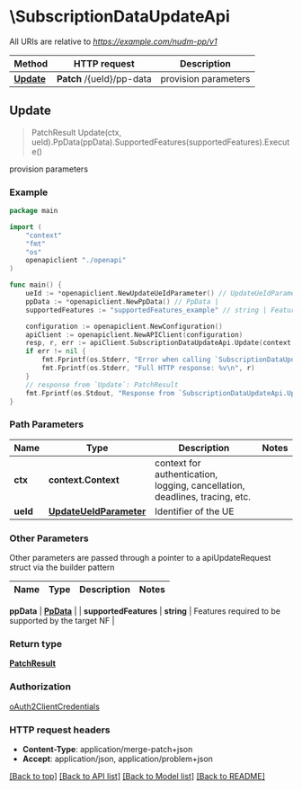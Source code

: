 # \SubscriptionDataUpdateApi

All URIs are relative to *https://example.com/nudm-pp/v1*

Method | HTTP request | Description
------------- | ------------- | -------------
[**Update**](SubscriptionDataUpdateApi.md#Update) | **Patch** /{ueId}/pp-data | provision parameters



## Update

> PatchResult Update(ctx, ueId).PpData(ppData).SupportedFeatures(supportedFeatures).Execute()

provision parameters

### Example

```go
package main

import (
    "context"
    "fmt"
    "os"
    openapiclient "./openapi"
)

func main() {
    ueId := *openapiclient.NewUpdateUeIdParameter() // UpdateUeIdParameter | Identifier of the UE
    ppData := *openapiclient.NewPpData() // PpData | 
    supportedFeatures := "supportedFeatures_example" // string | Features required to be supported by the target NF (optional)

    configuration := openapiclient.NewConfiguration()
    apiClient := openapiclient.NewAPIClient(configuration)
    resp, r, err := apiClient.SubscriptionDataUpdateApi.Update(context.Background(), ueId).PpData(ppData).SupportedFeatures(supportedFeatures).Execute()
    if err != nil {
        fmt.Fprintf(os.Stderr, "Error when calling `SubscriptionDataUpdateApi.Update``: %v\n", err)
        fmt.Fprintf(os.Stderr, "Full HTTP response: %v\n", r)
    }
    // response from `Update`: PatchResult
    fmt.Fprintf(os.Stdout, "Response from `SubscriptionDataUpdateApi.Update`: %v\n", resp)
}
```

### Path Parameters


Name | Type | Description  | Notes
------------- | ------------- | ------------- | -------------
**ctx** | **context.Context** | context for authentication, logging, cancellation, deadlines, tracing, etc.
**ueId** | [**UpdateUeIdParameter**](.md) | Identifier of the UE | 

### Other Parameters

Other parameters are passed through a pointer to a apiUpdateRequest struct via the builder pattern


Name | Type | Description  | Notes
------------- | ------------- | ------------- | -------------

 **ppData** | [**PpData**](PpData.md) |  | 
 **supportedFeatures** | **string** | Features required to be supported by the target NF | 

### Return type

[**PatchResult**](PatchResult.md)

### Authorization

[oAuth2ClientCredentials](../README.md#oAuth2ClientCredentials)

### HTTP request headers

- **Content-Type**: application/merge-patch+json
- **Accept**: application/json, application/problem+json

[[Back to top]](#) [[Back to API list]](../README.md#documentation-for-api-endpoints)
[[Back to Model list]](../README.md#documentation-for-models)
[[Back to README]](../README.md)


